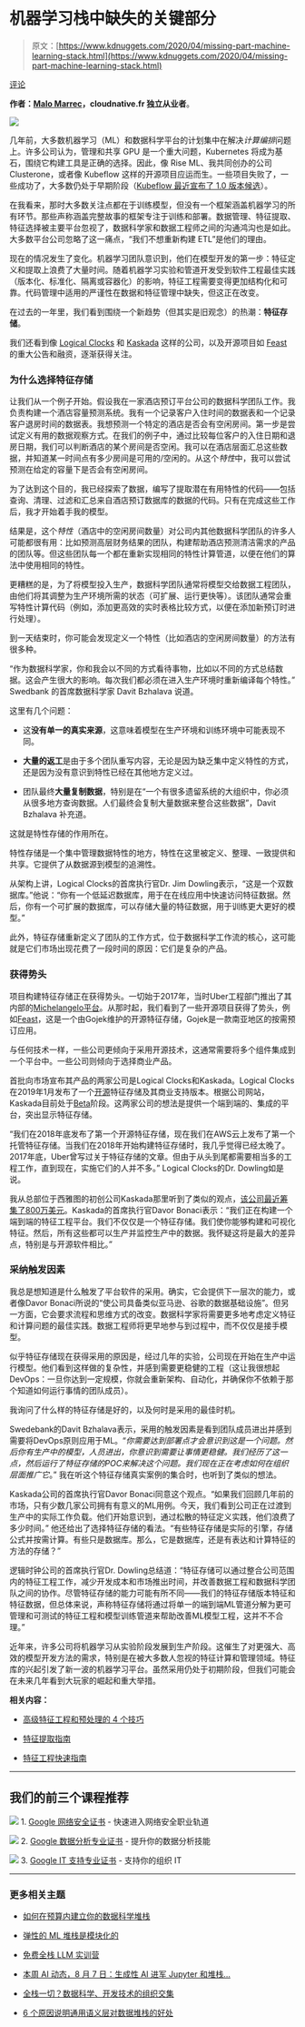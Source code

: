 # 机器学习栈中缺失的关键部分

> 原文：[https://www.kdnuggets.com/2020/04/missing-part-machine-learning-stack.html](https://www.kdnuggets.com/2020/04/missing-part-machine-learning-stack.html)

[评论](#comments)

**作者：[Malo Marrec](https://www.linkedin.com/in/malo-marrec/)，cloudnative.fr 独立从业者**。

![](../Images/eddab375a6fe2bcdb19f51b4eb2cea5d.png)

几年前，大多数机器学习（ML）和数据科学平台的计划集中在解决*计算编排*问题上。许多公司认为，管理和共享 GPU 是一个重大问题，Kubernetes 将成为基石，围绕它构建工具是正确的选择。因此，像 Rise ML、我共同创办的公司 Clusterone，或者像 Kubeflow 这样的开源项目应运而生。一些项目失败了，一些成功了，大多数仍处于早期阶段（[Kubeflow 最近宣布了 1.0 版本候选](https://medium.com/kubeflow/kubeflow-1-0-cloud-native-ml-for-everyone-a3950202751)）。

在我看来，那时大多数关注点都在于训练模型，但没有一个框架涵盖机器学习的所有环节。那些声称涵盖完整故事的框架专注于训练和部署。数据管理、特征提取、特征选择被主要平台忽视了，数据科学家和数据工程师之间的沟通鸿沟也是如此。大多数平台公司忽略了这一痛点，“我们不想重新构建 ETL”是他们的理由。

现在的情况发生了变化。机器学习团队意识到，他们在模型开发的第一步：特征定义和提取上浪费了大量时间。随着机器学习实验和管道开发受到软件工程最佳实践（版本化、标准化、隔离或容器化）的影响，特征工程需要变得更加结构化和可靠。代码管理中适用的严谨性在数据和特征管理中缺失，但这正在改变。

在过去的一年里，我们看到围绕一个新趋势（但其实是旧观念）的热潮：**特征存储**。

我们还看到像 [Logical Clocks](https://www.logicalclocks.com/) 和 [Kaskada](https://kaskada.com/) 这样的公司，以及开源项目如 [Feast](https://blog.gojekengineering.com/feast-bridging-ml-models-and-data-efd06b7d1644) 的重大公告和融资，逐渐获得关注。

### 为什么选择特征存储

让我们从一个例子开始。假设我在一家酒店预订平台公司的数据科学团队工作。我负责构建一个酒店容量预测系统。我有一个记录客户入住时间的数据表和一个记录客户退房时间的数据表。我想预测一个特定的酒店是否会有空闲房间。第一步是尝试定义有用的数据观察方式。在我们的例子中，通过比较每位客户的入住日期和退房日期，我们可以判断酒店的某个房间是否空闲。我可以在酒店层面汇总这些数据，并知道某一时间点有多少房间是可用的/空闲的。从这个*特性*中，我可以尝试预测在给定的容量下是否会有空闲房间。

为了达到这个目的，我已经探索了数据，编写了提取潜在有用特性的代码——包括查询、清理、过滤和汇总来自酒店预订数据库的数据的代码。只有在完成这些工作后，我才开始着手我的模型。

结果是，这个*特性*（酒店中的空闲房间数量）对公司内其他数据科学团队的许多人可能都很有用：比如预测高层财务结果的团队，构建帮助酒店预测清洁需求的产品的团队等。但这些团队每一个都在重新实现相同的特性计算管道，以便在他们的算法中使用相同的特性。

更糟糕的是，为了将模型投入生产，数据科学团队通常将模型交给数据工程团队，由他们将其调整为生产环境所需的状态（可扩展、运行更快等）。该团队通常会重写特性计算代码（例如，添加更高效的实时表格比较方式，以便在添加新预订时进行处理）。

到一天结束时，你可能会发现定义一个特性（比如酒店的空闲房间数量）的方法有很多种。

“作为数据科学家，你和我会以不同的方式看待事物，比如以不同的方式总结数据。这会产生很大的影响。每次我们都必须在进入生产环境时重新编译每个特性。” Swedbank 的首席数据科学家 Davit Bzhalava 说道。

这里有几个问题：

+   这**没有单一的真实来源**，这意味着模型在生产环境和训练环境中可能表现不同。

+   **大量的返工**是由于多个团队重写内容，无论是因为缺乏集中定义特性的方式，还是因为没有意识到特性已经在其他地方定义过。

+   团队最终**大量复制数据**，特别是在“一个有很多遗留系统的大组织中，你必须从很多地方查询数据。人们最终会复制大量数据来整合这些数据”，Davit Bzhalava 补充道。

这就是特性存储的作用所在。

特性存储是一个集中管理数据特性的地方，特性在这里被定义、整理、一致提供和共享。它提供了从数据源到模型的追溯性。

从架构上讲，Logical Clocks的首席执行官Dr. Jim Dowling表示，“这是一个双数据库。”他说：“你有一个低延迟数据库，用于在在线应用中快速访问特征数据。然后，你有一个可扩展的数据库，可以存储大量的特征数据，用于训练更大更好的模型。”

此外，特征存储重新定义了团队的工作方式，位于数据科学工作流的核心，这可能就是它们市场出现花费了一段时间的原因：它们是复杂的产品。

### 获得势头

项目构建特征存储正在获得势头。一切始于2017年，当时Uber工程部门推出了其内部的[Michelangelo平台](https://eng.uber.com/michelangelo-machine-learning-platform/)。从那时起，我们看到了一些开源项目获得了势头，例如[Feast](https://feast.dev/)，这是一个由Gojek维护的开源特征存储，Gojek是一款南亚地区的按需预订应用。

与任何技术一样，一些公司更倾向于采用开源技术，这通常需要将多个组件集成到一个平台中。一些公司则倾向于选择商业产品。

首批向市场宣布其产品的两家公司是Logical Clocks和Kaskada。Logical Clocks在2019年1月发布了一个[开源](https://www.logicalclocks.com/news/introducing-the-feature-store-the-data-warehouse-for-machine-learning)特征存储及其商业支持版本。根据公司网站，Kaskada目前处于[Beta](https://kaskada.com/)阶段。这两家公司的想法是提供一个端到端的、集成的平台，突出显示特征存储。

“我们在2018年底发布了第一个开源特征存储，现在我们在AWS云上发布了第一个托管特征存储。当我们在2018年开始构建特征存储时，我几乎觉得已经太晚了。2017年底，Uber曾写过关于特征存储的文章。但由于从头到尾都需要相当多的工程工作，直到现在，实施它们的人并不多。” Logical Clocks的Dr. Dowling如是说。

我从总部位于西雅图的初创公司Kaskada那里听到了类似的观点，[该公司最近筹集了800万美元](https://www.google.com/search?q=kaskada+raises+8M&oq=kaskada+raises+8M&aqs=chrome..69i57j33.3481j0j7&sourceid=chrome&ie=UTF-8)。Kaskada的首席执行官Davor Bonaci表示：“我们正在构建一个端到端的特征工程平台。我们不仅仅是一个特征存储。我们使你能够构建和可视化特征。然后，所有这些都可以生产并监控生产中的数据。我怀疑这将是最大的差异点，特别是与开源软件相比。”

### 采纳触发因素

我总是想知道是什么触发了平台软件的采用。确实，它会提供下一层次的能力，或者像Davor Bonaci所说的“使公司具备类似亚马逊、谷歌的数据基础设施”。但另一方面，它会要求流程和思维方式的改变。数据科学家将需要更多地考虑定义特征和计算问题的最佳实践。数据工程师将更早地参与到过程中，而不仅仅是接手模型。

似乎特征存储现在获得采用的原因是，经过几年的实验，公司现在开始在生产中运行模型。他们看到这样做的复杂性，并感到需要更稳健的工程（这让我很想起DevOps：一旦你达到一定规模，你就会重新架构、自动化，并确保你不依赖于那个知道如何运行事情的团队成员）。

我询问了什么样的特征存储是好的，以及何时是采用的最佳时机。

Swedebank的Davit Bzhalava表示，采用的触发因素是看到团队成员进出并感到需要将DevOps原则应用于ML。“*你需要达到部署点才会意识到这是一个问题。然后你有生产中的模型，人员进出，你意识到需要让事情更稳健。我们经历了这一点，然后运行了特征存储的POC来解决这个问题。我们现在正在考虑如何在组织层面推广它*。” 我在听这个特征存储真实案例的集合时，也听到了类似的想法。

Kaskada公司的首席执行官Davor Bonaci同意这个观点。“如果我们回顾几年前的市场，只有少数几家公司拥有有意义的ML用例。今天，我们看到公司正在过渡到生产中的实际工作负载。他们开始意识到，通过松散的特征定义实践，他们浪费了多少时间。” 他还给出了选择特征存储的看法。“有些特征存储是实际的引擎，存储公式并按需计算。有些只是数据库。那么，它是数据库，还是有表达和计算特征的方法的存储？”

逻辑时钟公司的首席执行官Dr. Dowling总结道：“特征存储可以通过整合公司范围内的特征工程工作，减少开发成本和市场推出时间，并改善数据工程和数据科学团队之间的协作。尽管特征存储的能力可能有所不同——我们的特征存储版本特征和特征数据，但总体来说，声称特征存储将通过将单一的端到端ML管道分解为更可管理和可测试的特征工程和模型训练管道来帮助改善ML模型工程，这并不不合理。”

近年来，许多公司将机器学习从实验阶段发展到生产阶段。这催生了对更强大、高效的模型开发方法的需求，特别是在被大多数人忽视的特征计算和管理领域。特征库的兴起引发了新一波的机器学习平台。虽然采用仍处于初期阶段，但我们可能会在未来几年看到大玩家的崛起和重大举措。

**相关内容：**

+   [高级特征工程和预处理的 4 个技巧](https://www.kdnuggets.com/2019/08/4-tips-advanced-feature-engineering-preprocessing.html)

+   [特征提取指南](https://www.kdnuggets.com/2019/06/hitchhikers-guide-feature-extraction.html)

+   [特征工程快速指南](https://www.kdnuggets.com/2019/02/quick-guide-feature-engineering.html)

* * *

## 我们的前三个课程推荐

![](../Images/0244c01ba9267c002ef39d4907e0b8fb.png) 1\. [Google 网络安全证书](https://www.kdnuggets.com/google-cybersecurity) - 快速进入网络安全职业轨道

![](../Images/e225c49c3c91745821c8c0368bf04711.png) 2\. [Google 数据分析专业证书](https://www.kdnuggets.com/google-data-analytics) - 提升你的数据分析技能

![](../Images/0244c01ba9267c002ef39d4907e0b8fb.png) 3\. [Google IT 支持专业证书](https://www.kdnuggets.com/google-itsupport) - 支持你的组织 IT

* * *

### 更多相关主题

+   [如何在预算内建立你的数据科学堆栈](https://www.kdnuggets.com/2022/01/data-science-stack-budget.html)

+   [弹性的 ML 堆栈是模块化的](https://www.kdnuggets.com/2022/06/comet-resilient-ml-stack-modular.html)

+   [免费全栈 LLM 实训营](https://www.kdnuggets.com/2023/06/free-full-stack-llm-bootcamp.html)

+   [本周 AI 动态，8 月 7 日：生成性 AI 进军 Jupyter 和堆栈…](https://www.kdnuggets.com/2023/mm/this-week-ai-2023-08-07.html)

+   [全栈一切？数据科学、开发技术的组织交集](https://www.kdnuggets.com/2022/08/full-stack-everything-organizational-intersections-data-science-dev-tech.html)

+   [6 个原因说明通用语义层对数据堆栈的好处](https://www.kdnuggets.com/2024/01/cube-6-reasons-why-a-universal-semantic-layer-is-beneficial)
